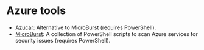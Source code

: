 # Azure tools

* [Azucar](https://github.com/nccgroup/azucar/): Alternative to MicroBurst (requires PowerShell).
* [MicroBurst](https://github.com/NetSPI/MicroBurst): A collection of PowerShell scripts to scan Azure services for security issues (requires PowerShell).